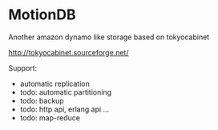 
MotionDB
===

Another amazon dynamo like storage based on tokyocabinet

http://tokyocabinet.sourceforge.net/

Support:
- automatic replication
- todo: automatic partitioning
- todo: backup
- todo: http api, erlang api ...
- todo: map-reduce
